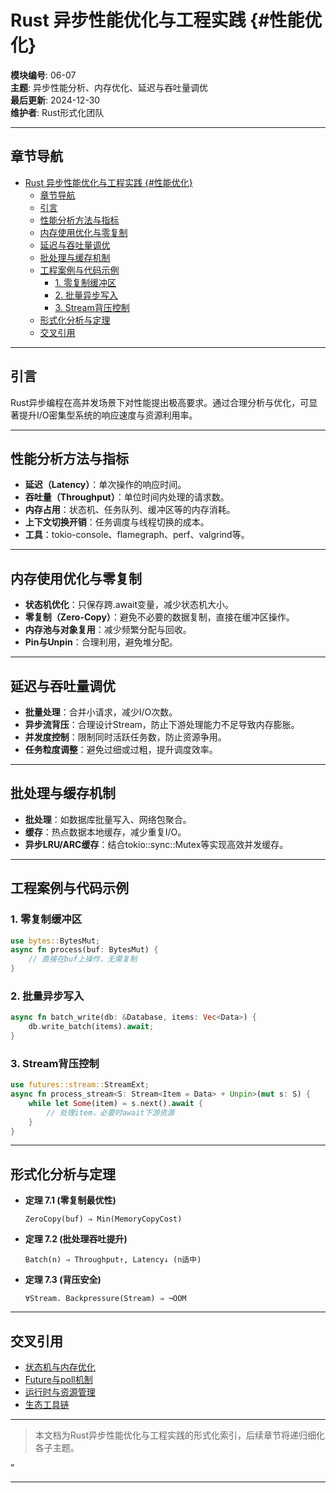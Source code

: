﻿# Rust 异步性能优化与工程实践 {#性能优化}

**模块编号**: 06-07  
**主题**: 异步性能分析、内存优化、延迟与吞吐量调优  
**最后更新**: 2024-12-30  
**维护者**: Rust形式化团队

---

## 章节导航

- [Rust 异步性能优化与工程实践 {#性能优化}](#rust-异步性能优化与工程实践-性能优化)
  - [章节导航](#章节导航)
  - [引言](#引言)
  - [性能分析方法与指标](#性能分析方法与指标)
  - [内存使用优化与零复制](#内存使用优化与零复制)
  - [延迟与吞吐量调优](#延迟与吞吐量调优)
  - [批处理与缓存机制](#批处理与缓存机制)
  - [工程案例与代码示例](#工程案例与代码示例)
    - [1. 零复制缓冲区](#1-零复制缓冲区)
    - [2. 批量异步写入](#2-批量异步写入)
    - [3. Stream背压控制](#3-stream背压控制)
  - [形式化分析与定理](#形式化分析与定理)
  - [交叉引用](#交叉引用)

---

## 引言

Rust异步编程在高并发场景下对性能提出极高要求。通过合理分析与优化，可显著提升I/O密集型系统的响应速度与资源利用率。

---

## 性能分析方法与指标

- **延迟（Latency）**：单次操作的响应时间。
- **吞吐量（Throughput）**：单位时间内处理的请求数。
- **内存占用**：状态机、任务队列、缓冲区等的内存消耗。
- **上下文切换开销**：任务调度与线程切换的成本。
- **工具**：tokio-console、flamegraph、perf、valgrind等。

---

## 内存使用优化与零复制

- **状态机优化**：只保存跨.await变量，减少状态机大小。
- **零复制（Zero-Copy）**：避免不必要的数据复制，直接在缓冲区操作。
- **内存池与对象复用**：减少频繁分配与回收。
- **Pin与Unpin**：合理利用，避免堆分配。

---

## 延迟与吞吐量调优

- **批量处理**：合并小请求，减少I/O次数。
- **异步流背压**：合理设计Stream，防止下游处理能力不足导致内存膨胀。
- **并发度控制**：限制同时活跃任务数，防止资源争用。
- **任务粒度调整**：避免过细或过粗，提升调度效率。

---

## 批处理与缓存机制

- **批处理**：如数据库批量写入、网络包聚合。
- **缓存**：热点数据本地缓存，减少重复I/O。
- **异步LRU/ARC缓存**：结合tokio::sync::Mutex等实现高效并发缓存。

---

## 工程案例与代码示例

### 1. 零复制缓冲区

```rust
use bytes::BytesMut;
async fn process(buf: BytesMut) {
    // 直接在buf上操作，无需复制
}
```

### 2. 批量异步写入

```rust
async fn batch_write(db: &Database, items: Vec<Data>) {
    db.write_batch(items).await;
}
```

### 3. Stream背压控制

```rust
use futures::stream::StreamExt;
async fn process_stream<S: Stream<Item = Data> + Unpin>(mut s: S) {
    while let Some(item) = s.next().await {
        // 处理item，必要时await下游资源
    }
}
```

---

## 形式化分析与定理

- **定理 7.1 (零复制最优性)**

  ```text
  ZeroCopy(buf) ⇒ Min(MemoryCopyCost)
  ```

- **定理 7.2 (批处理吞吐提升)**

  ```text
  Batch(n) ⇒ Throughput↑, Latency↓ (n适中)
  ```

- **定理 7.3 (背压安全)**

  ```text
  ∀Stream. Backpressure(Stream) ⇒ ¬OOM
  ```

---

## 交叉引用

- [状态机与内存优化](./03_state_machine_theory.md)
- [Future与poll机制](./04_future_execution.md)
- [运行时与资源管理](./05_runtime_system.md)
- [生态工具链](../26_toolchain_ecosystem/)

---

> 本文档为Rust异步性能优化与工程实践的形式化索引，后续章节将递归细化各子主题。

"

---
